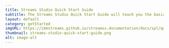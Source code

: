 ```yaml
---
title: Streams Studio Quick Start Guide
subtitle: The Streams Studio Quick Start Guide will teach you the basic concepts and approaches for using the tooling to develop streams applications.
layout: default
category: getStarted
imgURL: https://ibmstreams.github.io/streamsx.documentation/docs/spl/quick-start/qs-0/
thumbnail: streams-studio-quick-start-guide.png
alt: image-alt
---
```

